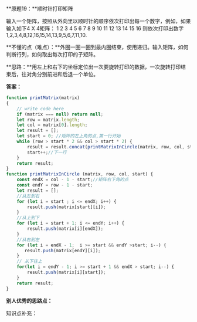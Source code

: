**原题19：**顺时针打印矩阵

输入一个矩阵，按照从外向里以顺时针的顺序依次打印出每一个数字，例如，如果输入如下4 X 4矩阵： 1 2 3 4 5 6 7 8 9 10 11 12 13 14 15 16 则依次打印出数字1,2,3,4,8,12,16,15,14,13,9,5,6,7,11,10.

**不懂的点（难点）：**外圈一圈一圈到最内圈结束，使用递归。输入矩阵，如何判断行列，如何取出每次打印的子矩阵。

**思路：**用左上和右下的坐标定位出一次要旋转打印的数据，一次旋转打印结束后，往对角分别前进和后退一个单位。

**答案：**

``` javascript
function printMatrix(matrix)
{
    // write code here
    if (matrix === null) return null;
    let row = matrix.length;
    let col = matrix[0].length;
    let result = [];
    let start = 0; //矩阵的左上角的点,第一行开始
    while (row > start * 2 && col > start * 2) {
        result = result.concat(printMatrixInCircle(matrix, row, col, start));
        start++;//下一行
    }
    return result;
}
function printMatrixInCircle (matrix, row, col, start) {
    const endX = col - 1 - start;//矩阵右下角的点
    const endY = row - 1 - start;
    let result = [];
    //从左到右
    for (let i = start ; i <= endX; i++) {
        result.push(matrix[start][i]);
    }
    //从上到下
    for (let i = start + 1; i <= endY; i++) {
        result.push(matrix[i][endX]);
    }
    //从右到左
    for (let i = endX - 1;  i >= start && endY >start; i--) {
       result.push(matrix[endY][i]);
    }
    // 从下往上
    for(let i = endY - 1; i >= start + 1 && endX > start; i--) {
        result.push(matrix[i][start]);
    }
    return result;
}
```



**别人优秀的思路点：**

知识点补充：

